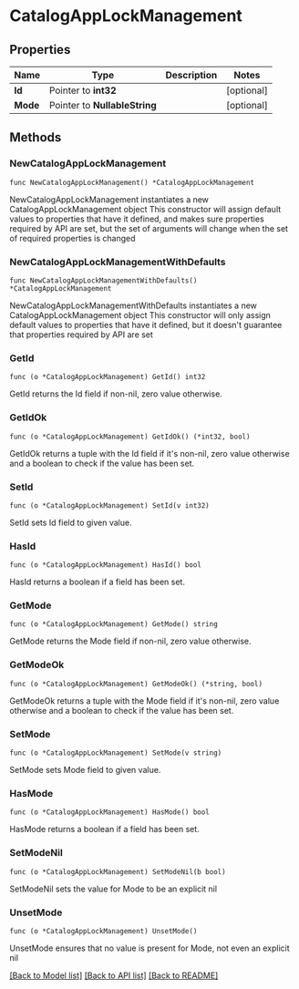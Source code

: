 # CatalogAppLockManagement

## Properties

Name | Type | Description | Notes
------------ | ------------- | ------------- | -------------
**Id** | Pointer to **int32** |  | [optional] 
**Mode** | Pointer to **NullableString** |  | [optional] 

## Methods

### NewCatalogAppLockManagement

`func NewCatalogAppLockManagement() *CatalogAppLockManagement`

NewCatalogAppLockManagement instantiates a new CatalogAppLockManagement object
This constructor will assign default values to properties that have it defined,
and makes sure properties required by API are set, but the set of arguments
will change when the set of required properties is changed

### NewCatalogAppLockManagementWithDefaults

`func NewCatalogAppLockManagementWithDefaults() *CatalogAppLockManagement`

NewCatalogAppLockManagementWithDefaults instantiates a new CatalogAppLockManagement object
This constructor will only assign default values to properties that have it defined,
but it doesn't guarantee that properties required by API are set

### GetId

`func (o *CatalogAppLockManagement) GetId() int32`

GetId returns the Id field if non-nil, zero value otherwise.

### GetIdOk

`func (o *CatalogAppLockManagement) GetIdOk() (*int32, bool)`

GetIdOk returns a tuple with the Id field if it's non-nil, zero value otherwise
and a boolean to check if the value has been set.

### SetId

`func (o *CatalogAppLockManagement) SetId(v int32)`

SetId sets Id field to given value.

### HasId

`func (o *CatalogAppLockManagement) HasId() bool`

HasId returns a boolean if a field has been set.

### GetMode

`func (o *CatalogAppLockManagement) GetMode() string`

GetMode returns the Mode field if non-nil, zero value otherwise.

### GetModeOk

`func (o *CatalogAppLockManagement) GetModeOk() (*string, bool)`

GetModeOk returns a tuple with the Mode field if it's non-nil, zero value otherwise
and a boolean to check if the value has been set.

### SetMode

`func (o *CatalogAppLockManagement) SetMode(v string)`

SetMode sets Mode field to given value.

### HasMode

`func (o *CatalogAppLockManagement) HasMode() bool`

HasMode returns a boolean if a field has been set.

### SetModeNil

`func (o *CatalogAppLockManagement) SetModeNil(b bool)`

 SetModeNil sets the value for Mode to be an explicit nil

### UnsetMode
`func (o *CatalogAppLockManagement) UnsetMode()`

UnsetMode ensures that no value is present for Mode, not even an explicit nil

[[Back to Model list]](../README.md#documentation-for-models) [[Back to API list]](../README.md#documentation-for-api-endpoints) [[Back to README]](../README.md)


